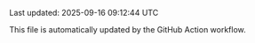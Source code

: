 Last updated: 2025-09-16 09:12:44 UTC

This file is automatically updated by the GitHub Action workflow.
